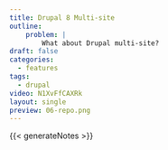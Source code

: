 ```yaml
---
title: Drupal 8 Multi-site
outline:
    problem: |
        What about Drupal multi-site?
draft: false
categories:
  - features
tags:
  - drupal
video: N1XvFfCAXRk
layout: single
preview: 06-repo.png
---
```


{{< generateNotes >}}
